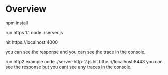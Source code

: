 # Overview
npm install

run https 1.1
node ./server.js

hit https://localhost:4000

you can see the response and you can see the trace in the console.


run http2 example
node ./server-http-2.js
hit https://localhost:8443
you can see the response but you cant see any traces in the console.
